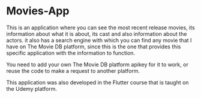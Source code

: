 # Movies-App
This is an application where you can see the most recent release movies, its information about what it is about, its cast and also information about the actors.
it also has a search engine with which you can find any movie that I have on The Movie DB platform, since this is the one that provides
this specific application with the information to function.

You need to add your own The Movie DB platform apikey for it to work, or reuse the code to make a request to another platform.

This application was also developed in the Flutter course that is taught on the Udemy platform.
